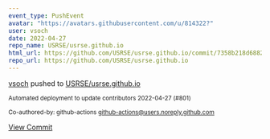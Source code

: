 ```yaml
---
event_type: PushEvent
avatar: "https://avatars.githubusercontent.com/u/814322?"
user: vsoch
date: 2022-04-27
repo_name: USRSE/usrse.github.io
html_url: https://github.com/USRSE/usrse.github.io/commit/7358b218d6882f8ff2cd32a73fa9f7d15b1d7adf
repo_url: https://github.com/USRSE/usrse.github.io
---
```


<a href='https://github.com/vsoch' target='_blank'>vsoch</a> pushed to <a href='https://github.com/USRSE/usrse.github.io' target='_blank'>USRSE/usrse.github.io</a>

<small>Automated deployment to update contributors 2022-04-27 (#801)

Co-authored-by: github-actions <github-actions@users.noreply.github.com></small>

<a href='https://github.com/USRSE/usrse.github.io/commit/7358b218d6882f8ff2cd32a73fa9f7d15b1d7adf' target='_blank'>View Commit</a>
